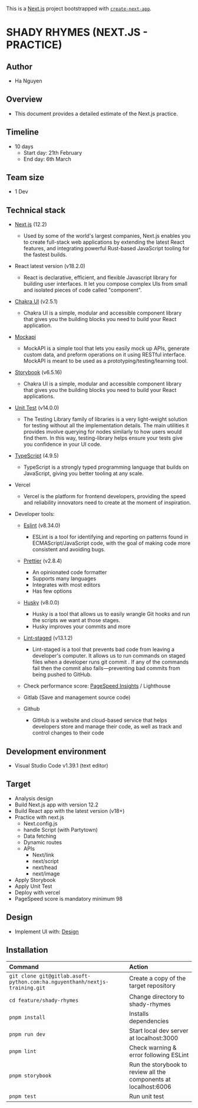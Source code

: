 This is a [Next.js](https://nextjs.org/) project bootstrapped with [`create-next-app`](https://github.com/vercel/next.js/tree/canary/packages/create-next-app).

# SHADY RHYMES (NEXT.JS - PRACTICE)

## Author

- Ha Nguyen

## Overview

- This document provides a detailed estimate of the Next.js practice.

## Timeline

- 10 days
  - Start day: 21th February
  - End day: 6th March

## Team size

- 1 Dev

## Technical stack

- [Next.js](https://nextjs.org/) (12.2)

  - Used by some of the world's largest companies, Next.js enables you to create full-stack web applications by extending the latest React features, and integrating powerful Rust-based JavaScript tooling for the fastest builds.

- React latest version (v18.2.0)

  - React is declarative, efficient, and flexible Javascript library for building user interfaces. It let you compose complex UIs from small and isolated pieces of code called "component".

- [Chakra UI](https://chakra-ui.com/) (v2.5.1)

  - Chakra UI is a simple, modular and accessible component library that gives you the building blocks you need to build your React application.

- [Mockapi](http://mockapi.io/)

  - MockAPI is a simple tool that lets you easily mock up APIs, generate custom data, and preform operations on it using RESTful interface. MockAPI is meant to be used as a prototyping/testing/learning tool.

- [Storybook](https://storybook.js.org/) (v6.5.16)

  - Chakra UI is a simple, modular and accessible component library that gives you the building blocks you need to build your React applications.

- [Unit Test](https://testing-library.com/docs/react-testing-library/intro/) (v14.0.0)

  - The Testing Library family of libraries is a very light-weight solution for testing without all the implementation details. The main utilities it provides involve querying for nodes similarly to how users would find them. In this way, testing-library helps ensure your tests give you confidence in your UI code.

- [TypeScript](https://www.typescriptlang.org/) (4.9.5)

  - TypeScript is a strongly typed programming language that builds on JavaScript, giving you better tooling at any scale.

- Vercel

  - Vercel is the platform for frontend developers, providing the speed and reliability innovators need to create at the moment of inspiration.

- Developer tools:

  - [Eslint](https://eslint.org/docs/latest/user-guide/getting-started) (v8.34.0)

    - ESLint is a tool for identifying and reporting on patterns found in ECMAScript/JavaScript code, with the goal of making code more consistent and avoiding bugs.

  - [Prettier](https://prettier.io/) (v2.8.4)

    - An opinionated code formatter
    - Supports many languages
    - Integrates with most editors
    - Has few options

  - [Husky](https://www.npmjs.com/package/husky) (v8.0.0)

    - Husky is a tool that allows us to easily wrangle Git hooks and run the scripts we want at those stages.
    - Husky improves your commits and more

  - [Lint-staged](https://www.npmjs.com/package/lint-staged) (v13.1.2)

    - Lint-staged is a tool that prevents bad code from leaving a developer's computer. It allows us to run commands on staged files when a developer runs git commit . If any of the commands fail then the commit also fails—preventing bad commits from being pushed to GitHub.

  - Check performance score: [PageSpeed Insights](https://pagespeed.web.dev/) / Lighthouse

  - Gitlab (Save and management source code)

  - Github

    - GitHub is a website and cloud-based service that helps developers store and manage their code, as well as track and control changes to their code

## Development environment

- Visual Studio Code v1.39.1 (text editor)

## Target

- Analysis design
- Build Next.js app with version 12.2
- Build React app with the latest version (v18+)
- Practice with next.js
  - Next.config.js
  - handle Script (with Partytown)
  - Data fetching
  - Dynamic routes
  - APIs
    - Next/link
    - next/script
    - next/head
    - next/image
- Apply Storybook
- Apply Unit Test
- Deploy with vercel
- PageSpeed score is mandatory minimum 98

## Design

- Implement UI with: [Design](<https://www.figma.com/file/OW8qHTWp5H4WUyeHkr2mNr/shady-rhymes-interior-design-landing-page-(Community)?node-id=0%3A1&t=xlj0igo0NzNq18R3-0>)

## Installation

| Command                                                                    | Action                                                           |
| :------------------------------------------------------------------------- | :--------------------------------------------------------------- |
| `git clone git@gitlab.asoft-python.com:ha.nguyenthanh/nextjs-training.git` | Create a copy of the target repository                           |
| `cd feature/shady-rhymes`                                                  | Change directory to shady-rhymes                                 |
| `pnpm install`                                                             | Installs dependencies                                            |
| `pnpm run dev`                                                             | Start local dev server at localhost:3000                         |
| `pnpm lint`                                                                | Check warning & error following ESLint                           |
| `pnpm storybook`                                                           | Run the storybook to review all the components at localhost:6006 |
| `pnpm test`                                                                | Run unit test                                                    |
